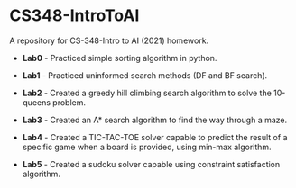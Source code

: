 # CS348-IntroToAI

A repository for CS-348-Intro to AI (2021) homework.


- **Lab0** - Practiced simple sorting algorithm in python.

- **Lab1** - Practiced uninformed search methods (DF and BF search).

- **Lab2** - Created a greedy hill climbing search algorithm to solve the 10-queens problem.

- **Lab3** - Created an A* search algorithm to find the way through a maze.

- **Lab4** - Created a TIC-TAC-TOE solver capable to predict the result of a specific game when a board is provided, using min-max algorithm.

- **Lab5** - Created a sudoku solver capable using constraint satisfaction algorithm.
